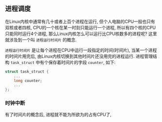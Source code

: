 ## 进程调度
在Linux内核中通常有几十或者上百个进程在运行, 但个人电脑的CPU一般也只有双核或者四核, CPU的一个核在某一时刻只能运行一个进程, 所以有四个核的CPU只能同时运行4个进程, 那么Linux内核怎么可以运行比CPU核数多的进程呢? 这里就涉及到一个叫 `进程运行时间片` 的概念.

`进程运行时间片` 是让每个进程在CPU中运行一段指定的时间(时间片), 当某一个进程的时间片用完后, 由Linux内核切换到其他时间片还没用完的进程运行. 进程管理结构 `task_struct` 中有个保存着时间片的字段 `counter`, 如下:
```cpp
struct task_struct {
    ...
    long counter;
    ...
};
```

### 时钟中断
有了时间片的概念后, 进程就不能为所欲为的占有CPU了, 

